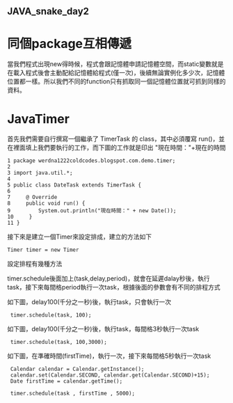 ## JAVA_snake_day2

# 同個package互相傳遞

  當我們程式出現new得時候，程式會跟記憶體申請記憶體空間，而static變數就是在載入程式後會主動配給記憶體給程式(僅一次)，後續無論實例化多少次，記憶體位置都一樣。所以我們不同的function只有抓取同一個記憶體位置就可抓到同樣的資料。
  
# JavaTimer
  
  首先我們需要自行撰寫一個繼承了 TimerTask 的 class，其中必須覆寫 run()，並在裡面填上我們要執行的工作，而下圖的工作就是印出 "現在時間："+現在的時間
  
  ```
  1 package werdna1222coldcodes.blogspot.com.demo.timer;
  2 
  3 import java.util.*;
  4 
  5 public class DateTask extends TimerTask {
  6     
  7     @ Override
  8     public void run() {
  9         System.out.println("現在時間：" + new Date());
 10     }
 11 }
  ```
  接下來是建立一個Timer來設定排成，建立的方法如下
  
  ```
  Timer timer = new Timer
  ```
  設定排程有幾種方法
  
  timer.schedule後面加上(task,delay,period)，就會在延遲dalay秒後，執行task，接下來每間格period執行一次task，根據後面的參數會有不同的排程方式
  
  如下圖，delay100(千分之一秒)後，執行task，只會執行一次
  ```
   timer.schedule(task, 100);
  ```
  
  如下圖，delay100(千分之一秒)後，執行task，每間格3秒執行一次task
  ```
   timer.schedule(task, 100,3000);
  ```
  
  如下圖，在準確時間(firstTime)，執行一次，接下來每間格5秒執行一次task
  ```
   Calendar calendar = Calendar.getInstance();
   calendar.set(Calendar.SECOND, calendar.get(Calendar.SECOND)+15);
   Date firstTime = calendar.getTime();
   
   timer.schedule(task , firstTime , 5000);
   
  ```
